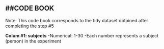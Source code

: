##CODE BOOK
------------------------------------------------------------------------------------------------------
Note: This code book corresponds to the tidy dataset obtained after completing the step #5 

**Colum #1: subjects**
-Numerical: 1-30
-Each number represents a subject (person) in the experiment

